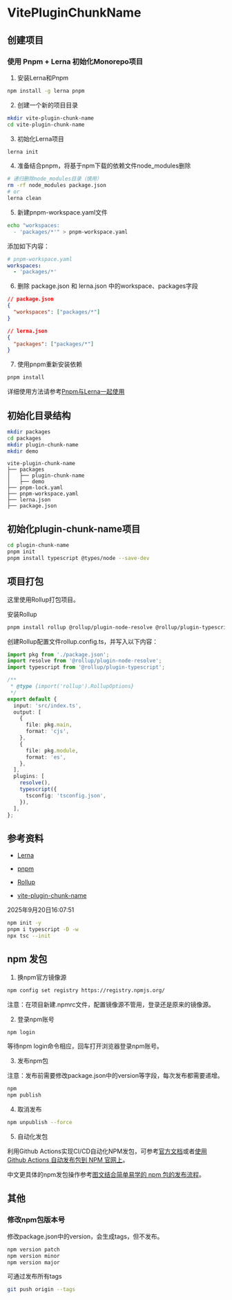 # VitePluginChunkName

## 创建项目

### 使用 Pnpm + Lerna 初始化Monorepo项目

1. 安装Lerna和Pnpm

```bash
npm install -g lerna pnpm
```

2. 创建一个新的项目目录

```bash
mkdir vite-plugin-chunk-name
cd vite-plugin-chunk-name
```

3. 初始化Lerna项目

```bash
lerna init
```

4. 准备结合pnpm，将基于npm下载的依赖文件node_modules删除

```bash
# 递归删除node_modules目录（慎用）
rm -rf node_modules package.json
# or
lerna clean
```

5. 新建pnpm-workspace.yaml文件

```bash
echo "workspaces:
  - 'packages/*'" > pnpm-workspace.yaml
```
添加如下内容：

```yaml
# pnpm-workspace.yaml
workspaces:
  - 'packages/*'
```

6. 删除 package.json 和 lerna.json 中的workspace、packages字段

```json
// package.json
{
  "workspaces": ["packages/*"]
}
```

```json
// lerna.json
{
  "packages": ["packages/*"]
}
```

7. 使用pnpm重新安装依赖

```bash
pnpm install
```

详细使用方法请参考[Pnpm与Lerna一起使用](https://lerna.nodejs.cn/docs/recipes/using-pnpm-with-lerna)

## 初始化目录结构

```bash
mkdir packages
cd packages
mkdir plugin-chunk-name
mkdir demo
```

```
vite-plugin-chunk-name
├── packages
│   ├── plugin-chunk-name
│   ├── demo
├── pnpm-lock.yaml
├── pnpm-workspace.yaml
├── lerna.json
├── package.json
```

## 初始化plugin-chunk-name项目

```bash
cd plugin-chunk-name
pnpm init
pnpm install typescript @types/node --save-dev
```

## 项目打包

这里使用Rollup打包项目。

安装Rollup

```bash
pnpm install rollup @rollup/plugin-node-resolve @rollup/plugin-typescript typescript --save-dev
```

创建Rollup配置文件rollup.config.ts，并写入以下内容：

```ts
import pkg from './package.json';
import resolve from '@rollup/plugin-node-resolve';
import typescript from '@rollup/plugin-typescript';

/**
 * @type {import('rollup').RollupOptions}
 */
export default {
  input: 'src/index.ts',
  output: [
    {
      file: pkg.main,
      format: 'cjs',
    },
    {
      file: pkg.module,
      format: 'es',
    },
  ],
  plugins: [
    resolve(),
    typescript({
      tsconfig: 'tsconfig.json',
    }),
  ],
};
```


## 参考资料

- [Lerna](https://lerna.js.org/docs/getting-started)
- [pnpm](https://pnpm.io/zh/)
- [Rollup](https://rollupjs.org/guide/en/)

- [vite-plugin-chunk-name](https://github.com/zhengyuxiang/vite-plugin-chunk-name)

2025年9月20日16:07:51

```bash
npm init -y
pnpm i typescript -D -w
npx tsc --init
```

## npm 发包

1. 换npm官方镜像源

```bash
npm config set registry https://registry.npmjs.org/
```
注意：在项目新建.npmrc文件，配置镜像源不管用，登录还是原来的镜像源。

2. 登录npm账号

```bash
npm login
```

等待npm login命令相应，回车打开浏览器登录npm账号。


3. 发布npm包

注意：发布前需要修改package.json中的version等字段，每次发布都需要递增。

```bash
npm 
npm publish
```

4. 取消发布

```bash
npm unpublish --force
```

5. 自动化发包

利用Github Actions实现CI/CD自动化NPM发包，可参考[官方文档](https://docs.npmjs.com/generating-provenance-statements#example-github-actions-workflow)或者[使用 Github Actions 自动发布包到 NPM 官网上](https://blog.csdn.net/biao_feng/article/details/136657070)。

中文更具体的npm发包操作参考[图文结合简单易学的 npm 包的发布流程](https://blog.csdn.net/2401_83384536/article/details/140522864)。


## 其他

### 修改npm包版本号

修改package.json中的version，会生成tags，但不发布。

```bash
npm version patch
npm version minor
npm version major
```
可通过发布所有tags
```bash
git push origin --tags
```